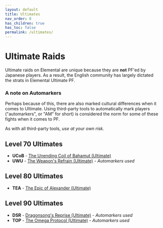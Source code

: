 ```yaml
---
layout: default
title: Ultimates
nav_order: 8
has_children: true
has_toc: false
permalink: /ultimates/
---
```


# Ultimate Raids

Ultimate raids on Elemental are unique because they are **not** PF'ed by Japanese players. As a result, the English community has largely dictated the strats in Elemental Ultimate PF.

### A note on Automarkers

Perhaps because of this, there are also marked cultural differences when it comes to Ultimate. Using third-party tools to automatically mark players ("automarkers", or "AM" for short) is considered the norm for some of these fights when it comes to PF.

As with all third-party tools, *use at your own risk.*

## Level 70 Ultimates

- **UCoB** - [The Unending Coil of Bahamut (Ultimate)](ucob/README.md)
- **UWU** - [The Weapon's Refrain (Ultimate)](uwu/README.md) - *Automarkers used*

## Level 80 Ultimates

- **TEA** - [The Epic of Alexander (Ultimate)](tea/index.en.md)

## Level 90 Ultimates

- **DSR** - [Dragonsong's Reprise (Ultimate)](dsr/index.en.md) - *Automarkers used*
- **TOP** - [The Omega Protocol (Ultimate)](top/index.en.md) - *Automarkers used*